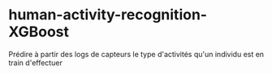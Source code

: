 # human-activity-recognition-XGBoost
Prédire à partir des logs de capteurs le type d'activités qu'un individu est en train d'effectuer
